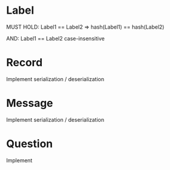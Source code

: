 # Label

MUST HOLD:   Label1 == Label2 => hash(Label1) == hash(Label2)

AND: Label1 == Label2   case-insensitive

# Record

Implement serialization / deserialization

# Message

Implement serialization / deserialization

# Question

Implement
